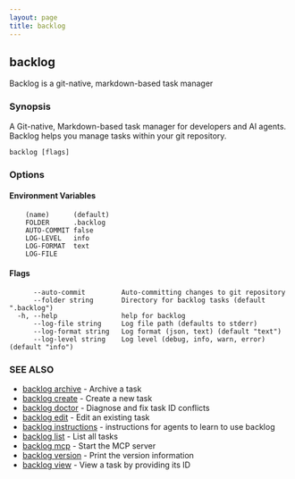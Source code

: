 ```yaml
---
layout: page
title: backlog
---
```


## backlog

Backlog is a git-native, markdown-based task manager

### Synopsis

A Git-native, Markdown-based task manager for developers and AI agents.
Backlog helps you manage tasks within your git repository.

```
backlog [flags]
```


### Options

#### Environment Variables

```
	(name)		(default)
	FOLDER		.backlog
	AUTO-COMMIT	false
	LOG-LEVEL	info
	LOG-FORMAT	text
	LOG-FILE	
```

#### Flags


```
      --auto-commit         Auto-committing changes to git repository
      --folder string       Directory for backlog tasks (default ".backlog")
  -h, --help                help for backlog
      --log-file string     Log file path (defaults to stderr)
      --log-format string   Log format (json, text) (default "text")
      --log-level string    Log level (debug, info, warn, error) (default "info")
```

### SEE ALSO

* [backlog archive](backlog_archive.md)	 - Archive a task
* [backlog create](backlog_create.md)	 - Create a new task
* [backlog doctor](backlog_doctor.md)	 - Diagnose and fix task ID conflicts
* [backlog edit](backlog_edit.md)	 - Edit an existing task
* [backlog instructions](backlog_instructions.md)	 - instructions for agents to learn to use backlog
* [backlog list](backlog_list.md)	 - List all tasks
* [backlog mcp](backlog_mcp.md)	 - Start the MCP server
* [backlog version](backlog_version.md)	 - Print the version information
* [backlog view](backlog_view.md)	 - View a task by providing its ID

